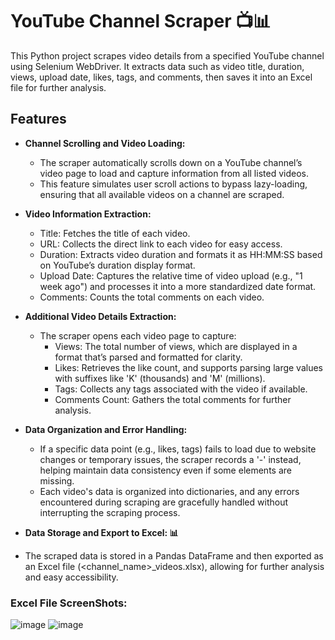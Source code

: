 # YouTube Channel Scraper 📺📊
This Python project scrapes video details from a specified YouTube channel using Selenium WebDriver. It extracts data such as video title, duration, views, upload date, likes, tags, and comments, then saves it into an Excel file for further analysis.
## Features

- **Channel Scrolling and Video Loading:**

  - The scraper automatically scrolls down on a YouTube channel’s video page to load and capture information from all listed videos.
  - This feature simulates user scroll actions to bypass lazy-loading, ensuring that all available videos on a channel are scraped.
    
- **Video Information Extraction:**

  - Title: Fetches the title of each video.
  - URL: Collects the direct link to each video for easy access.
  - Duration: Extracts video duration and formats it as HH:MM:SS based on YouTube’s duration display format.
  - Upload Date: Captures the relative time of video upload (e.g., "1 week ago") and processes it into a more standardized date format.
  - Comments: Counts the total comments on each video.
  
- **Additional Video Details Extraction:**

  - The scraper opens each video page to capture:
    - Views: The total number of views, which are displayed in a format that’s parsed and formatted for clarity.
    - Likes: Retrieves the like count, and supports parsing large values with suffixes like 'K' (thousands) and 'M' (millions).
    - Tags: Collects any tags associated with the video if available.
    - Comments Count: Gathers the total comments for further analysis.
  
- **Data Organization and Error Handling:**

  - If a specific data point (e.g., likes, tags) fails to load due to website changes or temporary issues, the scraper records a '-' instead, helping maintain data consistency even if some elements are missing.
  - Each video's data is organized into dictionaries, and any errors encountered during scraping are gracefully handled without interrupting the scraping process.
  
-  **Data Storage and Export to Excel: 📊**
  
  - The scraped data is stored in a Pandas DataFrame and then exported as an Excel file (<channel_name>_videos.xlsx), allowing for further analysis and easy accessibility.

### Excel File ScreenShots: 
![image](https://github.com/user-attachments/assets/efc519f2-06e9-4af2-8fd7-01c39dad5dcd)
![image](https://github.com/user-attachments/assets/6c67d70d-42da-4621-899f-726b6bc20f8a)
